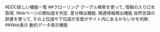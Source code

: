 #DDC欲しい機能一覧
##クローリング
グーグル検索を使って, 情報の入り口を取得.
Webページの類似度を判定.
差分検出機能.
関連情報検出機能
自然言語の辞書を使って, その上位語や下位語が言葉がサイト内にあるかないかを判断.
##Web表示
動的データ表示機能
